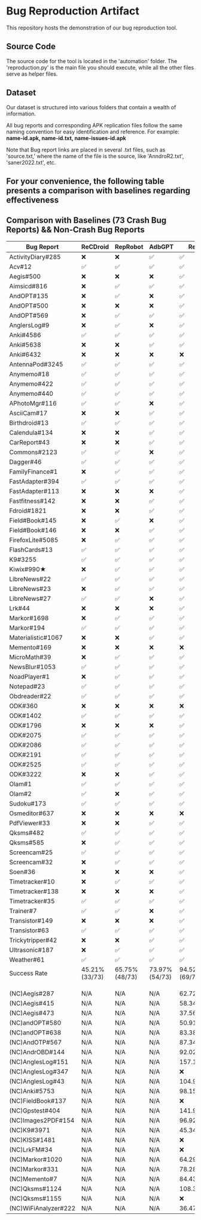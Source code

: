 # Bug Reproduction Artifact

This repository hosts the demonstration of our bug reproduction tool. 

## Source Code
The source code for the tool is located in the 'automation' folder. The 'reproduction.py' is the main file you should execute, while all the other files serve as helper files.

## Dataset
Our dataset is structured into various folders that contain a wealth of information. 

All bug reports and corresponding APK replication files follow the same naming convention for easy identification and reference. 
For example: **name-id.apk, name-id.txt, name-issues-id.apk**

Note that Bug report links are placed in several .txt files, such as 'source.txt,' where the name of the file is the source, like 'AnndroR2.txt', 'saner2022.txt', etc.

## For your convenience, the following table presents a comparison with baselines regarding effectiveness
## **Comparison with Baselines (73 Crash Bug Reports)** && Non-Crash Bug Reports
| Bug Report        | ReCDroid | RepRobot | AdbGPT | ReBL |
|------------------|------|------|------|------|
| ActivityDiary#285|  ❌   | ❌ | ✅     | ✅   |
| Acv#12           |  ✅      | ✅      | ✅     | ✅   |
| Aegis#500        |  ❌      | ❌      | ❌     | ✅   |
| Aimsicd#816      |  ❌      | ✅      | ✅     | ✅   |
| AndOPT#135       | ❌      | ✅      | ❌     | ✅   |
| AndOPT#500       |  ❌      | ❌      | ❌     | ✅   |
| AndOPT#569       |  ❌      | ✅      | ✅      | ✅   |
| AnglersLog#9     |  ❌      | ✅      | ❌      | ✅   |
| Anki#4586        |  ✅      | ✅      | ✅     | ✅   |
| Anki#5638        |  ❌      | ❌      | ✅     | ✅   |
| Anki#6432        |  ❌      | ❌      | ❌     | ❌   |
| AntennaPod#3245  |  ✅      | ✅      | ✅     | ✅   |
| Anymemo#18        |  ✅      | ✅      | ✅     | ✅   |
| Anymemo#422      |  ✅      | ✅      | ✅     | ✅   |
| Anymemo#440       |  ✅      | ✅      | ✅     | ✅   |
| APhotoMgr#116     |  ✅      | ✅      | ❌    | ✅   |
| AsciiCam#17       | ❌      | ❌      |  ✅      | ✅   |
| Birthdroid#13     | ✅      | ✅      | ✅     | ✅   |
| Calendula#134     |  ❌      | ❌      | ✅     | ✅   |
| CarReport#43      | ❌      | ❌      | ✅     | ✅   |
| Commons#2123      |  ✅      | ✅      | ❌     | ✅   |
| Dagger#46         |  ✅      | ✅      | ✅     | ✅   |
| FamilyFinance#1   | ❌      | ✅      | ✅     | ✅   |
| FastAdapter#394   |  ✅      | ✅      | ✅     | ✅   |
| FastAdapter#113   | ❌      | ❌      | ❌     | ✅   |
| Fastfitness#142   |❌    | ❌      | ✅      | ✅     | 
| Fdroid#1821      |  ❌      | ❌      | ✅     | ✅   |
| Field#Book#145    | ❌      | ✅      | ❌     | ✅   |
| Field#Book#146    |  ❌      | ❌      | ✅     | ✅   |
| FirefoxLite#5085  |  ❌      | ✅      | ✅     | ✅   |
| FlashCards#13     |  ✅      | ✅      | ✅     | ✅   |
| K9#3255           |  ✅      | ✅      | ✅     | ✅   |
| Kiwix#990★        |  ❌      | ✅      | ✅     | ✅   |
| LibreNews#22      |  ✅      | ✅      | ✅     | ✅   |
| LibreNews#23      |  ❌      | ✅      | ✅     | ✅   |
| LibreNews#27      |  ✅      | ✅      | ❌     | ✅   |
| Lrk#44            |  ❌      | ❌      | ❌     | ✅   |
| Markor#1698     |  ❌      | ✅      | ✅     | ✅   |
| Markor#194      | ✅      | ✅      | ✅     | ✅   |
| Materialistic#1067| ❌      | ❌      | ✅     | ✅   |
| Memento#169       |  ❌      | ❌      | ❌     | ❌   |
| MicroMath#39      |  ❌      | ✅      | ✅     | ✅   |
| NewsBlur#1053     |  ✅      | ✅      | ✅     | ✅   |
| NoadPlayer#1      | ❌      | ✅      | ✅     | ✅   |
| Notepad#23        | ✅      | ✅      | ✅     | ✅   |
| Obdreader#22      |✅      | ✅      | ✅     | ✅   |
| ODK#360           |  ❌      | ❌      | ❌     | ❌   |
| ODK#1402         | ✅      | ✅      | ✅     | ✅   |
| ODK#1796          |  ❌      | ❌      | ❌      | ✅   |
| ODK#2075          | ✅      | ✅      | ✅     | ✅   |
| ODK#2086          |  ✅      | ✅      | ✅     | ✅   |
| ODK#2191          | ✅      | ✅      | ✅     | ✅   |
| ODK#2525          |✅      | ✅      | ✅     | ✅   |
| ODK#3222          | ❌      | ❌      | ✅     | ✅   |
| Olam#1            | ✅      | ✅      | ✅     | ✅   |
| Olam#2            | ✅      | ❌      | ✅     | ✅   |
| Sudoku#173       |  ✅      | ✅      | ✅     | ✅   |
| Osmeditor#637     |  ❌      | ❌      | ❌     | ❌   |
| PdfViewer#33     |  ❌      | ❌      | ✅      | ✅   |
| Qksms#482        |  ✅      | ✅      | ✅     | ✅   |
| Qksms#585       |  ❌      | ✅      | ✅     | ✅   |
| Screencam#25     |  ✅      | ✅      | ✅     | ✅   |
| Screencam#32     |  ❌      | ✅      | ✅      | ✅   |
| Soen#36          |  ❌      | ❌      | ❌     | ✅   |
| Timetracker#10   |  ❌      | ✅      | ✅     | ✅   |
| Timetracker#138  |  ❌      | ❌      | ❌     | ✅   |
| Timetracker#35   |  ✅      | ✅      | ✅     | ✅  |
| Trainer#7        |  ✅      | ✅      | ❌     | ✅  |
| Transistor#149   |  ❌      | ❌      | ❌    | ✅  |
| Transistor#63    |  ✅      | ✅      | ✅     | ✅  |
| Trickytripper#42 |  ❌      | ❌      | ✅     | ✅  |
| Ultrasonic#187   |  ❌      | ✅      | ✅     | ✅  |
| Weather#61     |  ✅      | ✅      | ✅     | ✅  |
| Success Rate     | 45.21% (33/73)|65.75% (48/73)|73.97%(54/73)|94.52%(69/73)|
|    |
|    |
|    |
|(NC)Aegis#287	 |N/A|N/A|N/A|62.729012|
|(NC)Aegis#415	|N/A|N/A|N/A|58.34102|
|(NC)Aegis#473	|N/A|N/A|N/A|37.56322|
|(NC)andOPT#580	|N/A|N/A|N/A|50.91968|
|(NC)andOPT#638	|N/A|N/A|N/A|83.38809|
|(NC)AndOTP#567	|N/A|N/A|N/A|87.34621|
|(NC)AndrOBD#144	|N/A|N/A|N/A|92.02506|
|(NC)AnglesLog#151	|N/A|N/A|N/A|157.18860|
|(NC)AnglesLog#347	|N/A|N/A|N/A|❌|
|(NC)AnglesLog#43	|N/A|N/A|N/A|104.9995|
|(NC)Anki#5753|N/A|N/A|N/A|	98.153|
|(NC)FieldBook#137	|N/A|N/A|N/A|❌|
|(NC)Gpstest#404	|N/A|N/A|N/A|141.94964|
|(NC)Images2PDF#154	|N/A|N/A|N/A|96.92932|
|(NC)K9#3971	|N/A|N/A|N/A|45.34212|
|(NC)KISS#1481|N/A|N/A|N/A|	❌|
|(NC)LrkFM#34	|N/A|N/A|N/A|❌|
|(NC)Markor#1020|N/A|N/A|N/A|	64.29208|
|(NC)Markor#331	|N/A|N/A|N/A|78.28462|
|(NC)Memento#7|N/A|N/A|N/A|	84.43842|
|(NC)Qksms#1124	|N/A|N/A|N/A|108.3488|
|(NC)Qksms#1155	|N/A|N/A|N/A|❌|
|(NC)WiFiAnalyzer#222|N/A|N/A|N/A|	36.47242|






